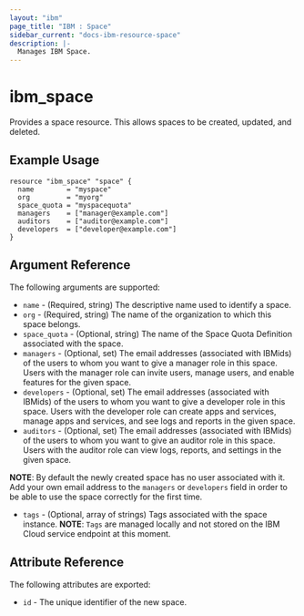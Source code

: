```yaml
---
layout: "ibm"
page_title: "IBM : Space"
sidebar_current: "docs-ibm-resource-space"
description: |-
  Manages IBM Space.
---
```


# ibm\_space

Provides a space resource. This allows spaces to be created, updated, and deleted.

## Example Usage

```hcl
resource "ibm_space" "space" {
  name        = "myspace"
  org         = "myorg"
  space_quota = "myspacequota"
  managers    = ["manager@example.com"]
  auditors    = ["auditor@example.com"]
  developers  = ["developer@example.com"]
}
```

## Argument Reference

The following arguments are supported:

* `name` - (Required, string) The descriptive name used to identify a space.
* `org` - (Required, string) The name of the organization to which this space belongs.
* `space_quota` - (Optional, string) The name of the Space Quota Definition associated with the space.
* `managers` - (Optional, set) The email addresses (associated with IBMids) of the users to whom you want to give a manager role in this space. Users with the manager role can invite users, manage users, and enable features for the given space.
* `developers` - (Optional, set) The email addresses (associated with IBMids) of the users to whom you want to give a developer role in this space. Users with the developer role can create apps and services, manage apps and services, and see logs and reports in the given space.
* `auditors` - (Optional, set) The email addresses (associated with IBMids) of the users to whom you want to give an auditor role in this space. Users with the auditor role can view logs, reports, and settings in the given space.

**NOTE**: By default the newly created space has no user associated with it. Add your own email address to the `managers` or `developers` field in order to be able to use the space correctly for the first time.

* `tags` - (Optional, array of strings) Tags associated with the space instance.
  **NOTE**: `Tags` are managed locally and not stored on the IBM Cloud service endpoint at this moment.

## Attribute Reference

The following attributes are exported:

* `id` - The unique identifier of the new space.
